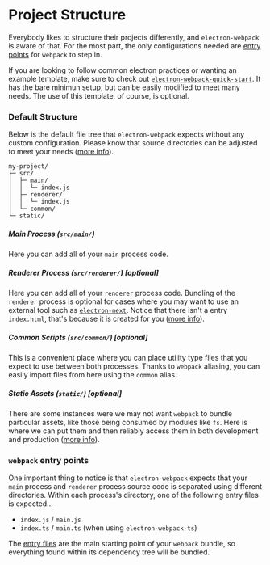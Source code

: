 # Project Structure

Everybody likes to structure their projects differently, and `electron-webpack` is aware of that. For the most part, the only configurations needed are [entry points](https://webpack.js.org/concepts/entry-points/) for `webpack` to step in.

If you are looking to follow common electron practices or wanting an example template, make sure to check out [`electron-webpack-quick-start`](https://github.com/electron-userland/electron-webpack-quick-start). It has the bare minimun setup, but can be easily modified to meet many needs. The use of this template, of course, is optional.

### Default Structure
Below is the default file tree that `electron-webpack` expects without any custom configuration. Please know that source directories can be adjusted to meet your needs ([more info]()).

```
my-project/
├─ src/
│  ├─ main/
│  │  └─ index.js
│  ├─ renderer/
│  │  └─ index.js
│  └─ common/
└─ static/
```

##### Main Process (`src/main/`)
Here you can add all of your `main` process code.

##### Renderer Process (`src/renderer/`) [optional]
Here you can add all of your `renderer` process code. Bundling of the `renderer` process is optional for cases where you may want to use an external tool such as [`electron-next`](https://github.com/leo/electron-next). Notice that there isn't a entry `index.html`, that's because it is created for you ([more info]()).

##### Common Scripts (`src/common/`) [optional]
This is a convenient place where you can place utility type files that you expect to use between both processes. Thanks to `webpack` aliasing, you can easily import files from here using the `common` alias.

##### Static Assets (`static/`) [optional]
There are some instances were we may not want `webpack` to bundle particular assets, like those being consumed by modules like `fs`. Here is where we can put them and then reliably access them in both development and production ([more info]()).

### `webpack` entry points
One important thing to notice is that `electron-webpack` expects that your `main` process and `renderer` process source code is separated using different directories.
Within each process's directory, one of the following entry files is expected...

* `index.js` / `main.js`
* `index.ts` / `main.ts` (when using `electron-webpack-ts`)

The [entry files](https://webpack.js.org/concepts/entry-points/) are the main starting point of your `webpack` bundle, so everything found within its dependency tree will be bundled.
